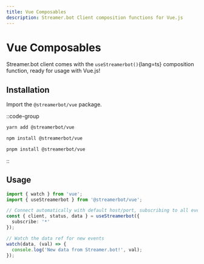 ```yaml
---
title: Vue Composables
description: Streamer.bot Client composition functions for Vue.js
---
```


# Vue Composables

Streamer.bot client comes with the `useStreamerbot()`{lang=ts} composition function, ready for usage with Vue.js!

## Installation

Import the `@streamerbot/vue` package.

::code-group
  ```bash [yarn]
  yarn add @streamerbot/vue
  ```
  ```bash [npm]
  npm install @streamerbot/vue
  ```
  ```bash [pnpm]
  pnpm install @streamerbot/vue
  ```
::

## Usage

```ts
import { watch } from 'vue';
import { useStreamerbot } from '@streamerbot/vue';

// Connect automatically with default host/port, subscribing to all events
const { client, status, data } = useStreamerbot({
  subscribe: '*'
});

// Watch the data ref for new events
watch(data, (val) => {
  console.log('New data from Streamer.bot!', val);
});
```
